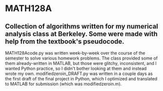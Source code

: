# MATH128A
## Collection of algorithms written for my numerical analysis class at Berkeley. Some were made with help from the textbook's pseudocode.

MATH128Acode.py was written week-by-week over the course of the semester to solve various homework problems. The class provided some of them already-written in MATLAB, but those were glitchy, inconsistent, and I wanted Python practice, so I didn't bother looking at them and instead wrote my own. modifiedzeroin_DRAFT.py was written in a couple days as the first draft of the final project in Python, which I optimized and translated to MATLAB for submission (which was modifiedzeroin.m).
